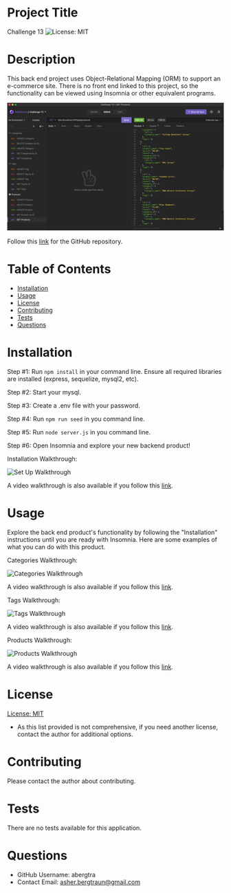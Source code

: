 # Project Title
Challenge 13 
![License: MIT](https://img.shields.io/badge/License-MIT-yellow.svg)

# Description
This back end project uses Object-Relational Mapping (ORM) to support an e-commerce site.
There is no front end linked to this project, so the functionality can be viewed using Insomnia or other equivalent programs.

![First Page](./assets/page1.png)

Follow this [link](https://github.com/abergtra/challenge-13) for the GitHub repository.

# Table of Contents 
* [Installation](#-Installation)
* [Usage](#-Usage)
* [License](#-Installation)
* [Contributing](#-Contributing)
* [Tests](#-Tests)
* [Questions](#-Questions)
    
# Installation
Step #1: Run `npm install` in your command line. Ensure all required libraries are installed (express, sequelize, mysql2, etc).

Step #2: Start your mysql.

Step #3: Create a .env file with your password.

Step #4: Run `npm run seed` in you command line.

Step #5: Run `node server.js` in you command line.

Step #6: Open Insomnia and explore your new backend product!

Installation Walkthrough:

![Set Up Walkthrough](./assets/setup.gif)

A video walkthrough is also available if you follow this [link](https://youtu.be/bdrpvL1s2Ts).

# Usage
Explore the back end product's functionality by following the "Installation" instructions until you are ready with Insomnia.
Here are some examples of what you can do with this product.

Categories Walkthrough:

![Categories Walkthrough](./assets/categories.gif)

A video walkthrough is also available if you follow this [link](https://youtu.be/m52rLbBrGuw).

Tags Walkthrough:

![Tags Walkthrough](./assets/tags.gif)

A video walkthrough is also available if you follow this [link](https://youtu.be/6AI0i1G0aGU).

Products Walkthrough:

![Products Walkthrough](./assets/products.gif)

A video walkthrough is also available if you follow this [link](https://youtu.be/r15rppoT7jM).

# License 
[License: MIT](https://opensource.org/licenses/MIT) 
* As this list provided is not comprehensive, if you need another license, contact the author for additional options. 


# Contributing 
Please contact the author about contributing.

# Tests
There are no tests available for this application.

# Questions
* GitHub Username: abergtra
* Contact Email: asher.bergtraun@gmail.com